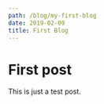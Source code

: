 ```yaml
---
path: /blog/my-first-blog
date: 2019-02-09
title: First Blog
---
```


# First post

This is just a test post.
